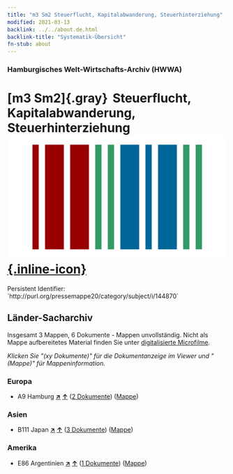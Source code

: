 ```yaml
---
title: "m3 Sm2 Steuerflucht, Kapitalabwanderung, Steuerhinterziehung"
modified: 2021-03-13
backlink: ../../about.de.html
backlink-title: "Systematik-Übersicht"
fn-stub: about
---
```


### Hamburgisches Welt-Wirtschafts-Archiv (HWWA)

# [m3 Sm2]{.gray}&#8201; Steuerflucht, Kapitalabwanderung, Steuerhinterziehung &#160; [![Wikidata](/images/Wikidata-logo.svg "Wikidata"){.inline-icon}](http://www.wikidata.org/entity/Q104700321)

<div class="hint">Persistent Identifier: `http://purl.org/pressemappe20/category/subject/i/144870`</div>







## Länder-Sacharchiv




Insgesamt 3 Mappen, 6 Dokumente - Mappen unvollständig.
Nicht als Mappe aufbereitetes Material finden Sie unter [digitalisierte Microfilme](/film/h1_sh.de.html).

_Klicken Sie "(xy Dokumente)" für die Dokumentanzeige im Viewer und "(Mappe)" für Mappeninformation._




### Europa

- A9 Hamburg [**&nearr;**](../../../geo/i/140905/about.de.html "Hamburg (alle Mappen)") [**&uarr;**](../../../geo/about.de.html#A9 "Ländersystematik") (<a href="https://pm20.zbw.eu/iiifview/folder/sh/140905,144870" title="über: Hamburg : Steuerflucht, Kapitalabwanderung, Steuerhinterziehung" target="_blank">2 Dokumente</a>) ([Mappe](../../../../folder/sh/1409xx/140905/1448xx/144870/about.de.html))

### Asien

- B111 Japan [**&nearr;**](../../../geo/i/141272/about.de.html "Japan (alle Mappen)") [**&uarr;**](../../../geo/about.de.html#B111 "Ländersystematik") (<a href="https://pm20.zbw.eu/iiifview/folder/sh/141272,144870" title="über: Japan : Steuerflucht, Kapitalabwanderung, Steuerhinterziehung" target="_blank">3 Dokumente</a>) ([Mappe](../../../../folder/sh/1412xx/141272/1448xx/144870/about.de.html))

### Amerika

- E86 Argentinien [**&nearr;**](../../../geo/i/141692/about.de.html "Argentinien (alle Mappen)") [**&uarr;**](../../../geo/about.de.html#E86 "Ländersystematik") (<a href="https://pm20.zbw.eu/iiifview/folder/sh/141692,144870" title="über: Argentinien : Steuerflucht, Kapitalabwanderung, Steuerhinterziehung" target="_blank">1 Dokumente</a>) ([Mappe](../../../../folder/sh/1416xx/141692/1448xx/144870/about.de.html))








